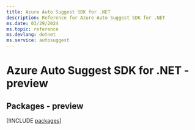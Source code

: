 ```yaml
---
title: Azure Auto Suggest SDK for .NET
description: Reference for Azure Auto Suggest SDK for .NET
ms.date: 03/29/2024
ms.topic: reference
ms.devlang: dotnet
ms.service: autosuggest
---
```

# Azure Auto Suggest SDK for .NET - preview
## Packages - preview
[!INCLUDE [packages](auto-suggest-index.md)]